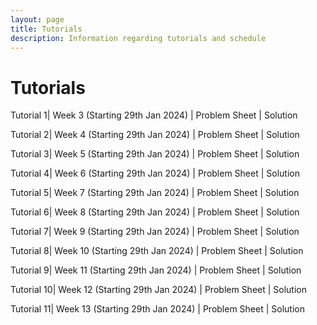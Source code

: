 ```yaml
---
layout: page
title: Tutorials
description: Information regarding tutorials and schedule 
---
```


# Tutorials

Tutorial 1| Week 3 (Starting 29th Jan 2024) | Problem Sheet | Solution

Tutorial 2| Week 4 (Starting 29th Jan 2024) | Problem Sheet | Solution

Tutorial 3| Week 5 (Starting 29th Jan 2024) | Problem Sheet | Solution

Tutorial 4| Week 6 (Starting 29th Jan 2024) | Problem Sheet | Solution

Tutorial 5| Week 7 (Starting 29th Jan 2024) | Problem Sheet | Solution

Tutorial 6| Week 8 (Starting 29th Jan 2024) | Problem Sheet | Solution

Tutorial 7| Week 9 (Starting 29th Jan 2024) | Problem Sheet | Solution

Tutorial 8| Week 10 (Starting 29th Jan 2024) | Problem Sheet | Solution

Tutorial 9| Week 11 (Starting 29th Jan 2024) | Problem Sheet | Solution

Tutorial 10| Week 12 (Starting 29th Jan 2024) | Problem Sheet | Solution

Tutorial 11| Week 13 (Starting 29th Jan 2024) | Problem Sheet | Solution
